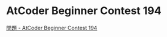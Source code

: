 AtCoder Beginner Contest 194
===

[問題 - AtCoder Beginner Contest 194](https://atcoder.jp/contests/abc194/tasks)
